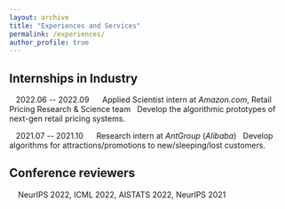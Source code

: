 ```yaml
---
layout: archive
title: "Experiences and Services"
permalink: /experiences/
author_profile: true
---
```



## Internships in Industry

&nbsp;&nbsp;  2022.06 -- 2022.09 &nbsp;&nbsp;&nbsp;&nbsp; Applied Scientist intern at *Amazon.com*, Retail Pricing Research & Science team
&nbsp;&nbsp;Develop the algorithmic prototypes of next-gen retail pricing systems.

&nbsp;&nbsp;  2021.07 -- 2021.10 &nbsp;&nbsp;&nbsp;&nbsp; Research intern at *AntGroup* (*Alibaba*)
&nbsp;&nbsp;Develop algorithms for attractions/promotions to new/sleeping/lost customers.

## Conference reviewers

&nbsp; &nbsp; NeurIPS 2022, ICML 2022, AISTATS 2022, NeurIPS 2021
